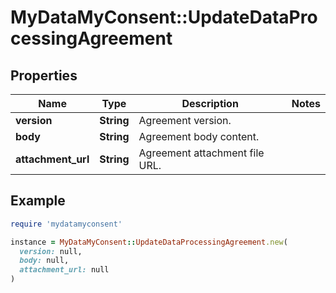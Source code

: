 # MyDataMyConsent::UpdateDataProcessingAgreement

## Properties

| Name | Type | Description | Notes |
| ---- | ---- | ----------- | ----- |
| **version** | **String** | Agreement version. |  |
| **body** | **String** | Agreement body content. |  |
| **attachment_url** | **String** | Agreement attachment file URL. |  |

## Example

```ruby
require 'mydatamyconsent'

instance = MyDataMyConsent::UpdateDataProcessingAgreement.new(
  version: null,
  body: null,
  attachment_url: null
)
```


